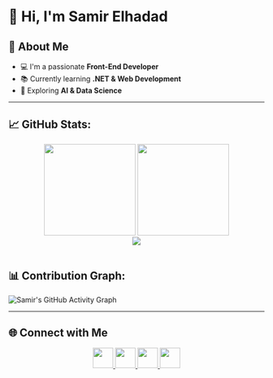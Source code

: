 # 👋 Hi, I'm Samir Elhadad

## 🚀 About Me
- 💻 I'm a passionate **Front-End Developer**  
- 📚 Currently learning **.NET & Web Development**  
- 🌱 Exploring **AI & Data Science**  

---

## 📈 GitHub Stats: 

<div align="center">
  <img height="180em" src="https://github-readme-stats.vercel.app/api?username=SamirElhadad&show_icons=true&theme=tokyonight&count_private=true&hide_border=true&include_all_commits=true" />
  <img height="180em" src="https://github-readme-stats.vercel.app/api/top-langs/?username=SamirElhadad&layout=compact&theme=tokyonight&hide_border=true&langs_count=8" />
</div>

<div align="center">
  <img src="https://github-readme-streak-stats.herokuapp.com/?user=SamirElhadad&theme=tokyonight&hide_border=true" />
</div>

<br>

## 📊 Contribution Graph:

![Samir's GitHub Activity Graph](https://github-readme-activity-graph.vercel.app/graph?username=SamirElhadad&theme=tokyo-night&hide_border=true)

---

## 🌐 Connect with Me

<div align="center">
  <a href="https://www.linkedin.com/in/samirelhadad/">
    <img src="https://img.shields.io/badge/LinkedIn-0A66C2?style=for-the-badge&logo=linkedin&logoColor=white" height="40"/>
  </a>
  <a href="mailto:samirelhadad28@gmail.com">
    <img src="https://img.shields.io/badge/Email-FF512F?style=for-the-badge&logo=gmail&logoColor=white" height="40"/>
  </a>
  <a href="https://www.instagram.com/samir__elhadad/">
    <img src="https://img.shields.io/badge/Instagram-E4405F?style=for-the-badge&logo=instagram&logoColor=white" height="40"/>
  </a>
  <a href="https://www.facebook.com/samir.elhadad.879974/">
    <img src="https://img.shields.io/badge/Facebook-1877F2?style=for-the-badge&logo=facebook&logoColor=white" height="40"/>
  </a>
</div>



<!--
- [LinkedIn](https://www.linkedin.com/in/samirelhadad)  
- 📧 Email: **samirelhadad28@gmail.com**  
-->


